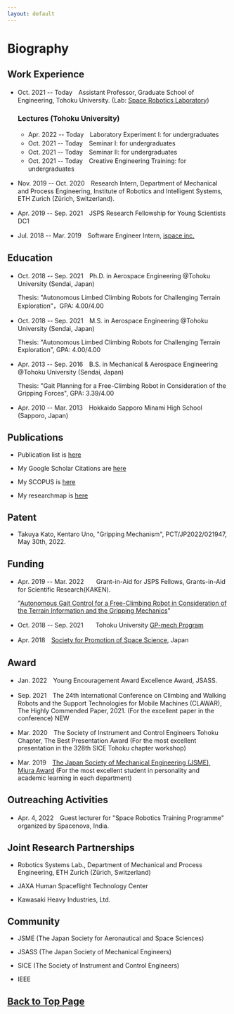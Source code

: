 ```yaml
---
layout: default
---
```


# Biography

## Work Experience
* Oct. 2021 -- Today　Assistant Professor, Graduate School of Engineering, Tohoku University. (Lab: [Space Robotics Laboratory](http://www.astro.mech.tohoku.ac.jp/e/index.html))

  ### Lectures (Tohoku University)
  - Apr. 2022 -- Today　Laboratory Experiment I: for undergraduates
  - Oct. 2021 -- Today　Seminar I: for undergraduates
  - Oct. 2021 -- Today　Seminar II: for undergraduates 
  - Oct. 2021 -- Today　Creative Engineering Training: for undergraduates


* Nov. 2019 -- Oct. 2020　Research Intern, Department of Mechanical and Process Engineering, Institute of Robotics and Intelligent Systems, ETH Zurich (Zürich, Switzerland).

* Apr. 2019 -- Sep. 2021　JSPS Research Fellowship for Young Scientists DC1

* Jul. 2018 -- Mar. 2019　Software Engineer Intern, [ispace inc.](https://ispace-inc.com)

## Education
* Oct. 2018 -- Sep. 2021　Ph.D. in Aerospace Engineering @Tohoku University (Sendai, Japan)
  
  Thesis: "Autonomous Limbed Climbing Robots for Challenging Terrain Exploration"，GPA: 4.00/4.00

* Oct. 2018 -- Sep. 2021　M.S. in Aerospace Engineering @Tohoku University (Sendai, Japan)
  
  Thesis: "Autonomous Limbed Climbing Robots for Challenging Terrain Exploration", GPA: 4.00/4.00

* Apr. 2013 -- Sep. 2016　B.S. in Mechanical & Aerospace Engineering @Tohoku University (Sendai, Japan)

  Thesis: "Gait Planning for a Free-Climbing Robot in Consideration of the Gripping Forces", GPA: 3.39/4.00

* Apr. 2010 -- Mar. 2013　Hokkaido Sapporo Minami High School (Sapporo, Japan)

## Publications

* Publication list is [here](pub.html)

* My Google Scholar Citations are [here](https://scholar.google.com/citations?view_op=list_works&hl=ja&user=kiw1NAUAAAAJ)

* My SCOPUS is [here](https://www.scopus.com/authid/detail.uri?authorId=57208746798)

* My researchmap is [here](https://researchmap.jp/unoken)

## Patent

* Takuya Kato, Kentaro Uno, "Gripping Mechanism", PCT/JP2022/021947, May 30th, 2022.

## Funding

* Apr. 2019 -- Mar. 2022　　Grant-in-Aid for JSPS Fellows, Grants-in-Aid for Scientific Research(KAKEN).
  
  "[Autonomous Gait Control for a Free-Climbing Robot in Consideration of the Terrain Information and the Gripping Mechanics](https://kaken.nii.ac.jp/en/grant/KAKENHI-PROJECT-19J20685/)"

* Oct. 2018 -- Sep. 2021　　Tohoku University [GP-mech Program](http://gp-mech.tohoku.ac.jp/)

* Apr. 2018　[Society for Promotion of Space Science](http://www.spss.or.jp/support/ryohi.html), Japan

## Award

* Jan. 2022　Young Encouragement Award Excellence Award, JSASS.
<!-- （第65回宇宙科学技術連合講演会において） -->

* Sep. 2021　The 24th International Conference on Climbing and Walking Robots and the Support Technologies for Mobile Machines (CLAWAR), The Highly Commended Paper, 2021. (For the excellent paper in the conference) NEW

* Mar. 2020　The Society of Instrument and Control Engineers Tohoku Chapter, The Best
	Presentation Award (For the most excellent presentation in the 328th SICE Tohoku chapter workshop)

* Mar. 2019　[The Japan Society of Mechanical Engineering (JSME), Miura Award](https://www.jsme.or.jp/event_project/award/miura-award) (For the most excellent student in personality and academic learning in each department)

<!-- ## メディア出演・掲載など

* 2021年04月20日【TV出演】東北大　世界をリードする宇宙研究　月面探査ロボット＆帰還型人工衛星開発，チャージ！（khb東日本放送）．

* 2021年02月25日【TV出演】ミヤギ news every. (ミヤギテレビ)．（月面探査ロッククライミングロボットの研究開発を紹介）

* 2021年11月21日【新聞掲載】[未来をつくる科学の力（１）宇宙探査ロボット開発，河北新報社　こども新聞](https://kahoku.news/articles/20211122khn000012.html)．

* 2021年02月26日【Webメディア出演】 [東北大学 「震災 10年の知と未来事業」による第４回オンラインシンポジウム「探究と生きる」](https://www.youtube.com/watch?v=aUklRM_V4x8)，東北大学．（ドキュメンタリー 内にて研究プロジェクト紹介）

* 2017年08月27日【雑誌掲載】日本の大学における早期卒業制度に関して体験をもとに紹介，[朝日新聞出版AERA](https://dot.asahi.com/aera/2017082400063.html?page=1)．

* 2017年03月01日【TV出演】1億人の大質問！？笑ってコラえて！（日本テレビ）．（月面探査ローバーの研究開発を紹介） -->


## Outreaching Activities

* Apr. 4, 2022　Guest lecturer for "Space Robotics Training Programme" organized by Spacenova, India.

<!-- * 2022年01月25日　札幌市立中央中学校　総合的な学習の時間（学外講師として授業参加） -->

## Joint Research Partnerships

* Robotics Systems Lab., Department of Mechanical and Process Engineering, ETH Zurich (Zürich, Switzerland)

* JAXA Human Spaceflight Technology Center

* Kawasaki Heavy Industries, Ltd.

## Community

* JSME (The Japan Society for Aeronautical and Space Sciences)

* JSASS (The Japan Society of Mechanical Engineers)

* SICE (The Society of Instrument and Control Engineers)

* IEEE

## [Back to Top Page](./)

